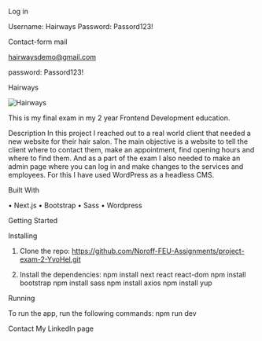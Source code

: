 Log in 

Username: Hairways
Password: Passord123!


Contact-form mail

hairwaysdemo@gmail.com

password: Passord123!


Hairways

![Hairways](https://user-images.githubusercontent.com/79223033/207595821-e13f9f49-87fe-4d98-bf38-f98dd0872138.JPG)

This is my final exam in my 2 year Frontend Development education.


Description
In this project I reached out to a real world client that needed a new website for their hair salon. The main objective is a website to tell the client where to contact them, make an appointment, find opening hours and where to find them. And as a part of the exam I also needed to make an admin page where you can log in and make changes to the services and employees. For this I have used WordPress as a headless CMS.


Built With

•	Next.js
•	Bootstrap
•	Sass
•	Wordpress


Getting Started

Installing

1.	Clone the repo:
https://github.com/Noroff-FEU-Assignments/project-exam-2-YvoHel.git

2.	Install the dependencies:
npm install next react react-dom
npm install bootstrap
npm install sass
npm install axios
npm install yup

Running

To run the app, run the following commands:
npm run dev


Contact
My LinkedIn page
